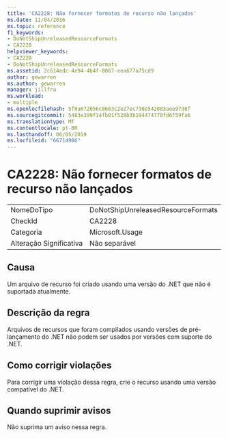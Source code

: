 ```yaml
---
title: 'CA2228: Não fornecer formatos de recurso não lançados'
ms.date: 11/04/2016
ms.topic: reference
f1_keywords:
- DoNotShipUnreleasedResourceFormats
- CA2228
helpviewer_keywords:
- CA2228
- DoNotShipUnreleasedResourceFormats
ms.assetid: 2c614edc-4e94-4b4f-8067-eea677a75cd9
author: gewarren
ms.author: gewarren
manager: jillfra
ms.workload:
- multiple
ms.openlocfilehash: 5f8a672056c8663c2e27ec730e542083aee9738f
ms.sourcegitcommit: 5483e399f14fb01f528b3b194474778fd6f59fa6
ms.translationtype: MT
ms.contentlocale: pt-BR
ms.lasthandoff: 06/05/2019
ms.locfileid: "66714986"
---
```

# <a name="ca2228-do-not-ship-unreleased-resource-formats"></a>CA2228: Não fornecer formatos de recurso não lançados

|||
|-|-|
|NomeDoTipo|DoNotShipUnreleasedResourceFormats|
|CheckId|CA2228|
|Categoria|Microsoft.Usage|
|Alteração Significativa|Não separável|

## <a name="cause"></a>Causa

Um arquivo de recurso foi criado usando uma versão do .NET que não é suportada atualmente.

## <a name="rule-description"></a>Descrição da regra

Arquivos de recursos que foram compilados usando versões de pré-lançamento do .NET não podem ser usados por versões com suporte do .NET.

## <a name="how-to-fix-violations"></a>Como corrigir violações

Para corrigir uma violação dessa regra, crie o recurso usando uma versão compatível do .NET.

## <a name="when-to-suppress-warnings"></a>Quando suprimir avisos

Não suprima um aviso nessa regra.
